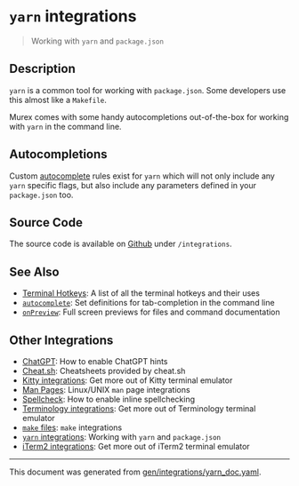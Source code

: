 # `yarn` integrations

> Working with `yarn` and `package.json`

## Description

`yarn` is a common tool for working with `package.json`. Some developers use
this almost like a `Makefile`.

Murex comes with some handy autocompletions out-of-the-box for working with
`yarn` in the command line.

## Autocompletions

Custom [autocomplete](/docs/commands/autocomplete.md) rules exist for `yarn` which will
not only include any `yarn` specific flags, but also include any parameters
defined in your `package.json` too.

## Source Code

The source code is available on [Github](https://github.com/lmorg/murex/blob/master/integrations/yarn_any.mx)
under `/integrations`.

## See Also

* [Terminal Hotkeys](../user-guide/terminal-keys.md):
  A list of all the terminal hotkeys and their uses
* [`autocomplete`](../commands/autocomplete.md):
  Set definitions for tab-completion in the command line
* [`onPreview`](../events/onpreview.md):
  Full screen previews for files and command documentation

## Other Integrations

* [ChatGPT](../integrations/chatgpt.md):
  How to enable ChatGPT hints
* [Cheat.sh](../integrations/cheatsh.md):
  Cheatsheets provided by cheat.sh
* [Kitty integrations](../integrations/kitty.md):
  Get more out of Kitty terminal emulator
* [Man Pages](../integrations/man-pages.md):
  Linux/UNIX `man` page integrations
* [Spellcheck](../integrations/spellcheck.md):
  How to enable inline spellchecking
* [Terminology integrations](../integrations/terminology.md):
  Get more out of Terminology terminal emulator
* [`make` files](../integrations/make.md):
  `make` integrations
* [`yarn` integrations](../integrations/yarn.md):
  Working with `yarn` and `package.json`
* [iTerm2 integrations](../integrations/iterm2.md):
  Get more out of iTerm2 terminal emulator


<hr/>

This document was generated from [gen/integrations/yarn_doc.yaml](https://github.com/lmorg/murex/blob/master/gen/integrations/yarn_doc.yaml).